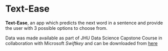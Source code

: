 
<!-- README.md is generated from README.Rmd. Please edit that file -->

# **Text-Ease**

<!-- badges: start -->
<!-- badges: end -->

**Text-Ease**, an app which predicts the next word in a sentence and
provide the user with 3 possible options to choose from.

Data was made available as part of JHU Data Science Capstone Course in
collaboration with Microsoft *Swiftkey* and can be downloaded from
[here](https://d396qusza40orc.cloudfront.net/dsscapstone/dataset/Coursera-SwiftKey.zip)
